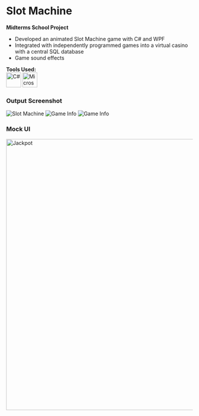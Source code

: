 # Slot Machine
<strong>Midterms School Project</strong>
<ul>
  <li>Developed an animated Slot Machine game with C# and WPF</li>
  <li>Integrated with independently programmed games into a virtual casino with a central SQL database</li>
  <li>Game sound effects</li>
</ul>

<strong>Tools Used:</strong>
<br>
<picture>
  <img src="https://github.com/seachellea/slot-machine/assets/143592080/f7f44c87-5982-4bcd-8dd6-46dff6334567" width="40" height="40" alt="C#"/>
</picture>
<picture>
  <img src="https://github.com/seachellea/slot-machine/assets/143592080/400ad880-214f-4a48-8ecc-c435873e4e2c" width="40" height="40" alt="Microsoft SQL Server"/>
</picture>

<h3>Output Screenshot</h3>
<img src="https://github.com/seachellea/slot-machine/assets/143592080/a687c26f-c37a-4f35-861d-004a250426ab" alt="Slot Machine">
<img src="https://github.com/seachellea/slot-machine/assets/143592080/b08c64ba-da33-49a3-9f92-4e80d96d91f2" alt="Game Info">
<img src="https://github.com/seachellea/slot-machine/assets/143592080/26fc9fac-605b-4c92-ac22-af2f0f7ac4e6" alt="Game Info">

<h3>Mock UI</h3>
<img src="https://github.com/seachellea/slot-machine/assets/143592080/00c6ea4c-2673-43ff-9486-ecd08e2c06a5" alt="Jackpot" width="730">
<br><br>


<br><br>

